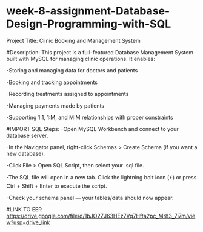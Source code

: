 # week-8-assignment-Database-Design-Programming-with-SQL
Project Title:
Clinic Booking and Management System

 #Description:
This project is a full-featured Database Management System built with MySQL for managing clinic operations. It enables:

-Storing and managing data for doctors and patients

-Booking and tracking appointments

-Recording treatments assigned to appointments

-Managing payments made by patients

-Supporting 1:1, 1:M, and M:M relationships with proper constraints

#IMPORT SQL
Steps:
-Open MySQL Workbench and connect to your database server.

-In the Navigator panel, right-click Schemas > Create Schema (if you want a new database).

-Click File > Open SQL Script, then select your .sql file.

-The SQL file will open in a new tab. Click the lightning bolt icon (⚡) or press Ctrl + Shift + Enter to execute the script.

-Check your schema panel — your tables/data should now appear.



#LINK TO EER
https://drive.google.com/file/d/1bJO2ZJ63HEz7Vq7Hfta2pc_Mr83_7i7m/view?usp=drive_link
